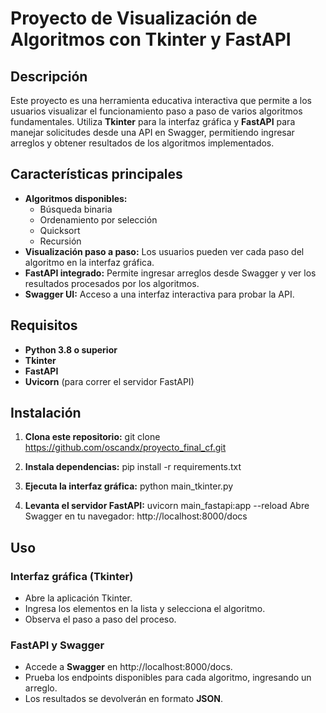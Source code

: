 # Proyecto de Visualización de Algoritmos con Tkinter y FastAPI

## Descripción

Este proyecto es una herramienta educativa interactiva que permite a los usuarios visualizar el funcionamiento paso a paso de varios algoritmos fundamentales. Utiliza **Tkinter** para la interfaz gráfica y **FastAPI** para manejar solicitudes desde una API en Swagger, permitiendo ingresar arreglos y obtener resultados de los algoritmos implementados.

## Características principales

- **Algoritmos disponibles:**
  - Búsqueda binaria
  - Ordenamiento por selección
  - Quicksort
  - Recursión
- **Visualización paso a paso:** Los usuarios pueden ver cada paso del algoritmo en la interfaz gráfica.
- **FastAPI integrado:** Permite ingresar arreglos desde Swagger y ver los resultados procesados por los algoritmos.
- **Swagger UI:** Acceso a una interfaz interactiva para probar la API.

## Requisitos

- **Python 3.8 o superior**
- **Tkinter**
- **FastAPI**
- **Uvicorn** (para correr el servidor FastAPI)

## Instalación

1. **Clona este repositorio:**
   git clone https://github.com/oscandx/proyecto_final_cf.git

2. **Instala dependencias:**
    pip install -r requirements.txt

3. **Ejecuta la interfaz gráfica:**
    python main_tkinter.py

4. **Levanta el servidor FastAPI:**
    uvicorn main_fastapi:app --reload
    Abre Swagger en tu navegador: http://localhost:8000/docs

## Uso

### Interfaz gráfica (Tkinter)
- Abre la aplicación Tkinter.
- Ingresa los elementos en la lista y selecciona el algoritmo.
- Observa el paso a paso del proceso.

### FastAPI y Swagger
- Accede a **Swagger** en http://localhost:8000/docs.
- Prueba los endpoints disponibles para cada algoritmo, ingresando un arreglo.
- Los resultados se devolverán en formato **JSON**.